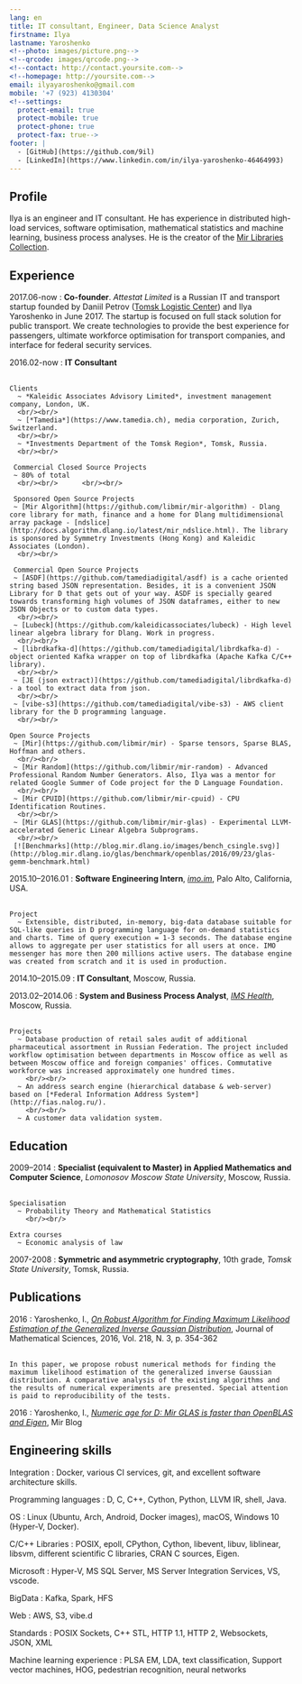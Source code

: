 ```yaml
---
lang: en
title: IT consultant, Engineer, Data Science Analyst
firstname: Ilya
lastname: Yaroshenko
<!--photo: images/picture.png-->
<!--qrcode: images/qrcode.png-->
<!--contact: http://contact.yoursite.com-->
<!--homepage: http://yoursite.com-->
email: ilyayaroshenko@gmail.com
mobile: '+7 (923) 4130304'
<!--settings:
  protect-email: true
  protect-mobile: true
  protect-phone: true
  protect-fax: true-->
footer: |
  - [GitHub](https://github.com/9il)
  - [LinkedIn](https://www.linkedin.com/in/ilya-yaroshenko-46464993)
---
```


Profile
-------

Ilya is an engineer and IT consultant. He has experience in distributed high-load services, software optimisation, mathematical statistics and machine learning, business process analyses. He is the creator of the [Mir Libraries Collection](https://github.com/libmir). 

Experience
----------

2017.06-now
:     **Co-founder**. *Attestat Limited* is a Russian IT and transport startup founded by Daniil Petrov ([Tomsk Logistic Center](http://logisticenter.ru/)) and Ilya Yaroshenko in June 2017. The startup is focused on full stack solution for public transport. We create technologies to provide the best experience for passengers, ultimate workforce optimisation for transport companies, and interface for federal security services.

2016.02-now
:    **IT Consultant**
		<br/><br/>

    Clients
      ~ *Kaleidic Associates Advisory Limited*, investment management company, London, UK.
      <br/><br/>
      ~ [*Tamedia*](https://www.tamedia.ch), media corporation, Zurich, Switzerland.
      <br/><br/>
      ~ *Investments Department of the Tomsk Region*, Tomsk, Russia.
      <br/><br/>

     Commercial Closed Source Projects
     ~ 80% of total
      <br/><br/>      <br/><br/>

     Sponsored Open Source Projects
     ~ [Mir Algorithm](https://github.com/libmir/mir-algorithm) - Dlang core library for math, finance and a home for Dlang multidimensional array package - [ndslice](http://docs.algorithm.dlang.io/latest/mir_ndslice.html). The library is sponsored by Symmetry Investments (Hong Kong) and Kaleidic Associates (London).   
      <br/><br/>

     Commercial Open Source Projects
     ~ [ASDF](https://github.com/tamediadigital/asdf) is a cache oriented string based JSON representation. Besides, it is a convenient JSON Library for D that gets out of your way. ASDF is specially geared towards transforming high volumes of JSON dataframes, either to new JSON Objects or to custom data types.
      <br/><br/>
     ~ [Lubeck](https://github.com/kaleidicassociates/lubeck) - High level linear algebra library for Dlang. Work in progress. 
      <br/><br/>
     ~ [librdkafka-d](https://github.com/tamediadigital/librdkafka-d) - object oriented Kafka wrapper on top of librdkafka (Apache Kafka C/C++ library). 
      <br/><br/>
     ~ [JE (json extract)](https://github.com/tamediadigital/librdkafka-d) - a tool to extract data from json. 
      <br/><br/>
     ~ [vibe-s3](https://github.com/tamediadigital/vibe-s3) - AWS client library for the D programming language. 
      <br/><br/>

    Open Source Projects
     ~ [Mir](https://github.com/libmir/mir) - Sparse tensors, Sparse BLAS, Hoffman and others.
      <br/><br/>
     ~ [Mir Random](https://github.com/libmir/mir-random) - Advanced Professional Random Number Generators. Also, Ilya was a mentor for related Google Summer of Code project for the D Language Foundation.
      <br/><br/>
     ~ [Mir CPUID](https://github.com/libmir/mir-cpuid) - CPU Identification Routines.
      <br/><br/>
     ~ [Mir GLAS](https://github.com/libmir/mir-glas) - Experimental LLVM-accelerated Generic Linear Algebra Subprograms.
      <br/><br/>     
     [![Benchmarks](http://blog.mir.dlang.io/images/bench_csingle.svg)](http://blog.mir.dlang.io/glas/benchmark/openblas/2016/09/23/glas-gemm-benchmark.html)

2015.10–2016.01
:    **Software Engineering Intern**, [*imo.im*](https://imo.im), Palo Alto, California, USA.
		<br/><br/>

    Project
      ~ Extensible, distributed, in-memory, big-data database suitable for SQL-like queries in D programming language for on-demand statistics and charts. Time of query execution = 1-3 seconds. The database engine allows to aggregate per user statistics for all users at once. IMO messenger has more then 200 millions active users. The database engine was created from scratch and it is used in production.

2014.10–2015.09
:    **IT Consultant**, Moscow, Russia.

2013.02–2014.06
:    **System and Business Process Analyst**, [*IMS Health*](http://www.imshealth.com/), Moscow, Russia.
		<br/><br/>

    Projects
      ~ Database production of retail sales audit of additional pharmaceutical assortment in Russian Federation. The project included workflow optimisation between departments in Moscow office as well as between Moscow office and foreign companies' offices. Commutative workforce was increased approximately one hundred times.
		<br/><br/>
      ~ An address search engine (hierarchical database & web-server) based on [*Federal Information Address System*](http://fias.nalog.ru/).
		<br/><br/>
      ~ A customer data validation system. 

Education
---------

2009–2014 
:    **Specialist (equivalent to Master) in Applied Mathematics and Computer Science**, *Lomonosov Moscow State University*, Moscow, Russia.
		<br/><br/>

    Specialisation
      ~ Probability Theory and Mathematical Statistics
		<br/><br/>

    Extra courses
      ~ Economic analysis of law

2007-2008
:    **Symmetric and asymmetric cryptography**, 10th grade, *Tomsk State University*, Tomsk, Russia.

Publications
-----------------

2016 
:    Yaroshenko, I., [*On Robust Algorithm for Finding Maximum Likelihood Estimation of the Generalized Inverse Gaussian Distribution*](https://link.springer.com/article/10.1007%2Fs10958-016-3035-3), Journal of Mathematical Sciences, 2016, Vol. 218, N. 3, p. 354-362 
		<br/><br/>

	In this paper, we propose robust numerical methods for finding the maximum likelihood estimation of the generalized inverse Gaussian distribution. A comparative analysis of the existing algorithms and the results of numerical experiments are presented. Special attention is paid to reproducibility of the tests.

2016
:    Yaroshenko, I., [*Numeric age for D: Mir GLAS is faster than OpenBLAS and Eigen*](http://blog.mir.dlang.io/glas/benchmark/openblas/2016/09/23/glas-gemm-benchmark.html), Mir Blog

Engineering skills 
------------------

Integration
:     Docker, various CI services, git, and excellent software architecture skills.

Programming languages
:    D, C, C++, Cython, Python, LLVM IR, shell, Java. 

OS
:     Linux (Ubuntu, Arch, Android, Docker images), macOS, Windows 10 (Hyper-V, Docker).

C/C++ Libraries
:    POSIX, epoll, CPython, Cython, libevent, libuv, liblinear, libsvm, different scientific C libraries, CRAN C sources, Eigen.

Microsoft
:    Hyper-V, MS SQL Server, MS Server Integration Services, VS, vscode.

BigData
:     Kafka, Spark, HFS

Web
:     AWS, S3, vibe.d

Standards
:     POSIX Sockets, C++ STL, HTTP 1.1, HTTP 2, Websockets, JSON, XML

Machine learning experience
:     PLSA EM, LDA, text classification, Support vector machines, HOG, pedestrian recognition, neural networks


